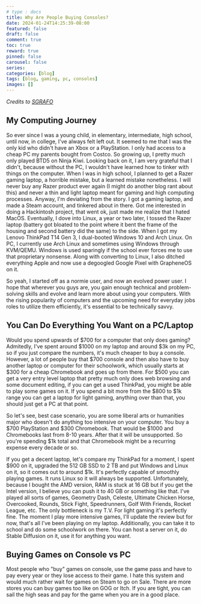 ```yaml
---
# type : docs
title: Why Are People Buying Consoles?
date: 2024-01-24T14:25:39-08:00
featured: false
draft: false
comment: true
toc: true
reward: true
pinned: false
carousel: false
series:
categories: [blog]
tags: [blog, gaming, pc, consoles]
images: []
---
```

_Credits to [SGRAFO](https://srgrafo.com/)_

## My Computing Journey
So ever since I was a young child, in elementary, intermediate, high school, until now, in college, I've always felt left out. It seemed to me that I was the only kid who didn't have an Xbox or a PlayStation. I only had access to a cheap PC my parents bought from Costco. So growing up, I pretty much only played BTD5 on Ninja Kiwi. Looking back on it, I am very grateful that I didn't, because without the PC, I wouldn't have learned how to tinker with things on the computer. When I was in high school, I planned to get a Razer gaming laptop, a horrible mistake, but a learned mistake nonetheless. I will never buy any Razer product ever again (I might do another blog rant about this) and never a thin and light laptop meant for gaming and high computing processes. Anyway, I'm deviating from the story. I got a gaming laptop, and made a Steam account, and tinkered about in there. Got me interested in doing a Hackintosh project, that went ok, just made me realize that I hated MacOS. Eventually, I dove into Linux, a year or two later, I tossed the Razer laptop (battery got bloated to the point where it bent the frame of the housing and second battery did the same) to the side. When I got my Lenovo ThinkPad T14 Gen 3, I dual-booted Windows 10 and Arch Linux. On PC, I currently use Arch Linux and sometimes using Windows through KVM/QEMU. Windows is used sparingly if the school ever forces me to use that proprietary nonsense. Along with converting to Linux, I also ditched everything Apple and now use a degoogled Google Pixel with GrapheneOS on it.

So yeah, I started off as a normie user, and now an evolved power user. I hope that wherever you guys are, you gain enough technical and problem-solving skills and evolve and learn more about using your computers. With the rising popularity of computers and the upcoming need for everyday jobs roles to utilize them efficiently, it's essential to be technically savvy.

## You Can Do Everything You Want on a PC/Laptop
Would you spend upwards of $700 for a computer that only does gaming? Admitedly, I've spent around $1000 on my laptop and around $3k on my PC, so if you just compare the numbers, it's much cheaper to buy a console. However, a lot of people buy that $700 console and then also have to buy another laptop or computer for their schoolwork, which usually starts at $300 for a cheap Chromebook and goes up from there. For $500 you can get a very entry level laptop that pretty much only does web browsing and some document editing, if you can get a used ThinkPad, you might be able to play some games on it. If you spend a bit more from the $800 to $1k range you can get a laptop for light gaming, anything over than that, you should just get a PC at that point.

So let's see, best case scenario, you are some liberal arts or humanities major who doesn't do anything too intensive on your computer. You buy a $700 PlayStation and $300 Chromebook. That would be $1000 and Chromebooks last from 8-10 years. After that it will be unsupported. So you're spending $1k total and that Chromebook might be a recurring expense every decade or so.

If you get a decent laptop, let's compare my ThinkPad for a moment, I spent $900 on it, upgraded the 512 GB SSD to 2 TB and put Windows and Linux on it, so it comes out to around $1k. It's perfectly capable of smoothly playing games. It runs Linux so it will always be supported. Unfortunately, because I bought the AMD version, RAM is stuck at 16 GB but if you get the Intel version, I believe you can push it to 40 GB or something like that. I've played all sorts of games, Geometry Dash, Celeste, Ultimate Chicken Horse, Overcooked, Rounds, Stick Fight, Speedrunners, Golf With Friends, Rocket League, etc. The only bottleneck is my T.V. For light gaming it's perfectly fine. The moment I play more intensive games, I'll update the review but for now, that's all I've been playing on my laptop. Additionally, you can take it to school and do some schoolwork on there. You can host a server on it, do Stable Diffusion on it, use it for anything you want.

## Buying Games on Console vs PC
Most people who "buy" games on console, use the game pass and have to pay every year or they lose access to their game. I hate this system and would much rather wait for games on Steam to go on Sale. There are more stores you can buy games too like on GOG or Itch. If you are tight, you can sail the high seas and pay for the game when you are in a good place.